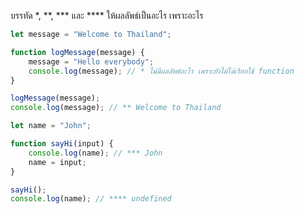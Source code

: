 บรรทัด \*, \*\*, \*\*\* และ \*\*\*\* ให้ผลลัพธ์เป็นอะไร เพราะอะไร

```js
let message = "Welcome to Thailand";

function logMessage(message) {
    message = "Hello everybody";
    console.log(message); // * ไม่มีผลลัพธ์อะไร เพราะยังไม่ได้เรียกใช้ function
}

logMessage(message);
console.log(message); // ** Welcome to Thailand
```

```js
let name = "John";

function sayHi(input) {
    console.log(name); // *** John
    name = input;
}

sayHi();
console.log(name); // **** undefined
```
